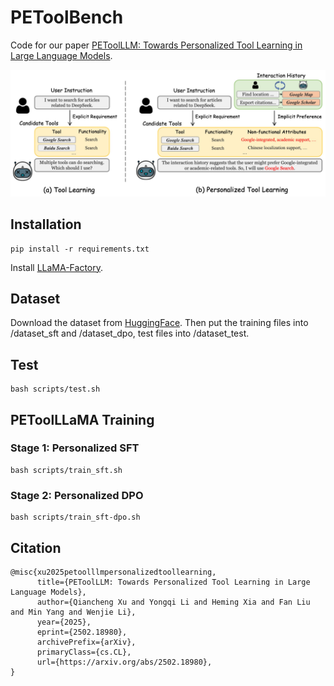 # PEToolBench
Code for our paper [PEToolLLM: Towards Personalized Tool Learning in Large Language Models](https://arxiv.org/abs/2502.18980).

![intro](/assets/fig_intro.png)

## Installation

```
pip install -r requirements.txt
```

Install [LLaMA-Factory](https://github.com/hiyouga/LLaMA-Factory).

## Dataset

Download the dataset from [HuggingFace](https://huggingface.co/datasets/travisxu/PEToolBench). Then put the training files into /dataset_sft and /dataset_dpo, test files into /dataset_test.

## Test

```
bash scripts/test.sh
```

## PEToolLLaMA Training

### Stage 1: Personalized SFT

```
bash scripts/train_sft.sh
```

### Stage 2: Personalized DPO

```
bash scripts/train_sft-dpo.sh
```

## Citation

```
@misc{xu2025petoolllmpersonalizedtoollearning,
      title={PEToolLLM: Towards Personalized Tool Learning in Large Language Models}, 
      author={Qiancheng Xu and Yongqi Li and Heming Xia and Fan Liu and Min Yang and Wenjie Li},
      year={2025},
      eprint={2502.18980},
      archivePrefix={arXiv},
      primaryClass={cs.CL},
      url={https://arxiv.org/abs/2502.18980}, 
}
```
